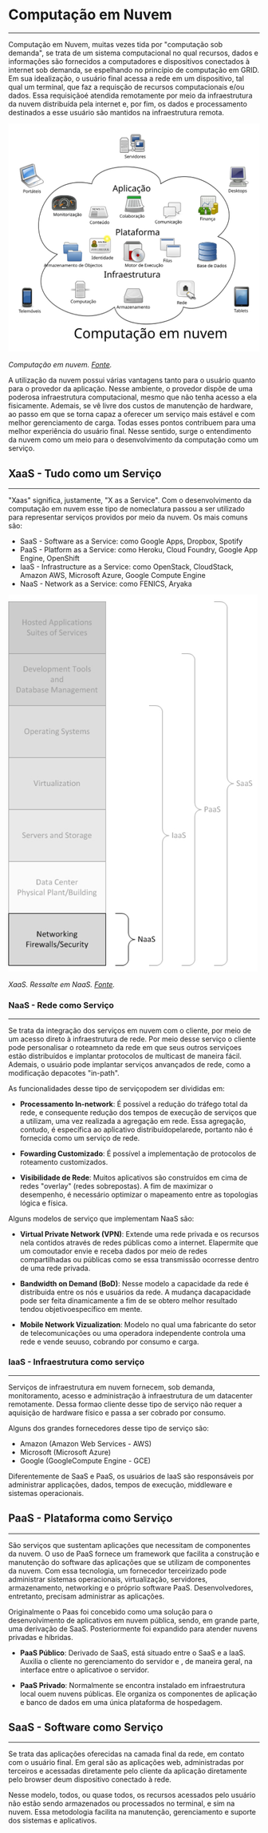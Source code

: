 # Computação em Nuvem
---

Computação em Nuvem, muitas vezes tida por "computação sob demanda", se trata de um sistema computacional no qual recursos, dados e informações são fornecidos a computadores e dispositivos conectados à internet sob demanda, se espelhando no princípio de computação em GRID. Em sua idealização, o usuário final acessa a rede em um dispositivo, tal qual um terminal, que faz a requisção de recursos computacionais e/ou dados. Essa requisiçãoé atendida remotamente por meio da infraestrutura da nuvem distribuída pela internet e, por fim, os dados e processamento destinados a esse usuário são mantidos na infraestrutura remota.

<img src="../images/nuvem_01_diagrama.svg" style="width: 700px;"/>

*Computação em nuvem. [Fonte](https://pt.wikipedia.org/wiki/Ficheiro:Computa%C3%A7%C3%A3o_em_nuvem.svg).*


A utilização da nuvem possui várias vantagens tanto para o usuário quanto para o provedor da aplicação. Nesse ambiente, o provedor dispõe de uma poderosa infraestrutura computacional, mesmo que não tenha acesso a ela fisicamente. Ademais, se vê livre dos custos de manutenção de hardware, ao passo em que se torna capaz a oferecer um serviço mais estável e com melhor gerenciamento de carga. Todas esses pontos contribuem para uma melhor experiência do usuário final. Nesse sentido, surge o entendimento da nuvem como um meio para o desenvolvimento da computação como um serviço.

## XaaS - Tudo como um Serviço
---

"Xaas" significa, justamente, "X as a Service". Com o desenvolvimento da computação em nuvem esse tipo de nomeclatura passou a ser utilizado para representar serviços providos por meio da nuvem. Os mais comuns são:

* SaaS - Software as a Service: como Google Apps, Dropbox, Spotify
* PaaS - Platform as a Service: como Heroku, Cloud Foundry, Google App Engine, OpenShift
* IaaS - Infrastructure as a Service: como OpenStack, CloudStack, Amazon AWS, Microsoft Azure, Google Compute Engine
* NaaS - Network as a Service: como FENICS, Aryaka

<img src="../images/nuvem_02_xaas.jpg" style="width: 500px;"/>

*XaaS. Ressalte em NaaS. [Fonte](http://www.service-architecture.com/articles/cloud-computing/network_as_a_service_naas.html).*

### NaaS - Rede como Serviço
---

Se trata da integração dos serviços em nuvem com o cliente, por meio de um acesso direto à infraestrutura de rede. Por meio desse serviço o cliente pode personalisar o roteamneto da rede em que seus outros serviçoes estão distribuídos e implantar protocolos de multicast de maneira fácil. Ademais, o usuário pode implantar serviços anvançados de rede, como a modificação depacotes "in-path".

As funcionalidades desse tipo de serviçopodem ser divididas em:

* **Processamento In-network**:  É possível a redução do tráfego total da rede, e consequente redução dos tempos de execução de serviços que a utilizam, uma vez realizada a agregação em rede. Essa agregação, contudo, é específica ao aplicativo distribuídopelarede, portanto não é fornecida como um serviço de rede.

* **Fowarding Customizado**: É possível a implementação de protocolos de roteamento customizados.

* **Visibilidade de Rede**: Muitos aplicativos são construídos em cima de redes "overlay" (redes sobrepostas). A fim de maximizar o desempenho, é necessário optimizar o mapeamento entre as topologias lógica e física.

Alguns modelos de serviço que implementam NaaS são:

* **Virtual Private Network (VPN)**: Extende uma rede privada e os recursos nela contidos através de redes públicas como a internet. Elapermite que um comoutador envie e receba dados por meio de redes compartilhadas ou públicas como se essa transmissão ocorresse dentro de uma rede privada.

* **Bandwidth on Demand (BoD)**: Nesse modelo a capacidade da rede é distribuida entre os nós e usuários da rede. A mudança dacapacidade pode ser feita dinamicamente a fim de se obtero melhor resultado tendou objetivoespecífico em mente.

* **Mobile Network Vizualization**: Modelo no qual uma fabricante do setor de telecomunicações ou uma operadora independente controla uma rede e vende seuuso, cobrando por consumo e carga.

### IaaS - Infraestrutura como serviço
---

Serviços de infraestrutura em nuvem fornecem, sob demanda, monitoramento, acesso e administração à infraestrutura de um datacenter remotamente. Dessa formao cliente desse tipo de serviço não requer a aquisição de hardware físico e passa a ser cobrado por consumo.

Alguns dos grandes fornecedores desse tipo de serviço são:

* Amazon (Amazon Web Services - AWS)
* Microsoft (Microsoft Azure)
* Google (GoogleCompute Engine - GCE)

Diferentemente de SaaS e PaaS, os usuários de IaaS são responsáveis por administrar applicações, dados, tempos de execução, middleware e sistemas operacionais.

## PaaS - Plataforma como Serviço
---

São serviços que sustentam aplicações que necessitam de componentes da nuvem. O uso de PaaS fornece um framework que facilita a construção e manutenção do software das aplicações que se utilizam de componentes da nuvem. Com essa tecnologia, um fornecedor terceirizado pode administrar sistemas operacionais, virtualização, servidores, armazenamento, networking e o próprio software PaaS. Desenvolvedores, entretanto, precisam administrar as aplicações.

Originalmente o Paas foi concebido como uma solução para o desenvolvimento de aplicativos em nuvem pública, sendo, em grande parte, uma derivação de SaaS. Posteriormente foi expandido para atender nuvens privadas e híbridas.

* **PaaS Público**: Derivado de SaaS, está situado entre o SaaS e a IaaS. Auxilia o cliente no gerenciamento do servidor e , de maneira geral, na interface entre o aplicativoe o servidor.

* **PaaS Privado**: Normalmente se encontra instalado em infraestrutura local ouem nuvens públicas. Ele organiza os componentes de aplicação e banco de dados em uma única plataforma de hospedagem.

## SaaS - Software como Serviço
---

Se trata das aplicações oferecidas na camada final da rede, em contato com o usuário final. Em geral são as aplicações web, administradas por terceiros e acessadas diretamente pelo cliente da aplicação diretamente pelo browser deum dispositivo conectado à rede.

Nesse modelo, todos, ou quase todos, os recursos acessados pelo usuário não estão sendo armazenados ou processados no terminal, e sim na nuvem. Essa metodologia facilita na manutenção, gerenciamento e suporte dos sistemas e aplicativos.
